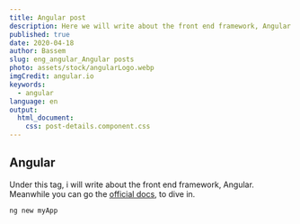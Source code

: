 ```yaml
---
title: Angular post
description: Here we will write about the front end framework, Angular. 
published: true
date: 2020-04-18
author: Bassem 
slug: eng_angular_Angular posts
photo: assets/stock/angularLogo.webp
imgCredit: angular.io
keywords:
  - angular
language: en
output:
  html_document:
    css: post-details.component.css
---
```

## Angular
Under this tag, i  will write about the front end framework, Angular. 
Meanwhile you can go the [official docs](https://angular.io/), to dive in. 

```bash
ng new myApp 
```